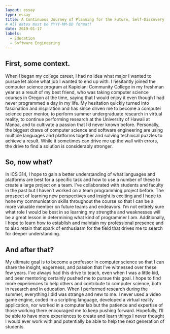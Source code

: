 ```yaml
---
layout: essay
type: essay
title: A Continuous Journey of Planning for the Future, Self-Discovery, and Compiler Errors
# All dates must be YYYY-MM-DD format!
date: 2019-01-17
labels:
  - Education
  - Software Engineering
---
```


## First, some context. 

When I began my college career, I had no idea what major I wanted to pursue let alone what job I wanted to end up with. I hesitantly joined the computer science program at Kapiolani Community College in my freshman year as a result of my best friend, who was taking computer science courses in Oregon at the time, saying that I would enjoy it even though I had never programmed a day in my life. My hesitation quickly turned into fascination and inspiration and has since driven me to become a computer science peer mentor, to perform summer undergraduate research in virtual reality, to continue performing research at the University of Hawaii at Manoa, and to cultivate a passion that I’d never known before. Personally, the biggest draws of computer science and software engineering are using multiple languages and platforms together and solving technical puzzles to achieve a result. While it sometimes can drive me up the wall with errors, the drive to find a solution is considerably stronger.

## So, now what?

In ICS 314, I hope to gain a better understanding of what languages and platforms are best for a specific task and how to use a number of these to create a large project on a team. I’ve collaborated with students and faculty in the past but I haven’t worked on a team programming project before. The prospect of learning new perspectives and insight is exciting and I hope to hone my communication skills throughout the course so that I can be a more valuable member on future teams and endeavors. I’m not entirely sure what role I would be best in so learning my strengths and weaknesses will be a great lesson in determining what kind of programmer I am. Additionally, I hope to learn how to establish and maintain my professional presence and to also retain that spark of enthusiasm for the field that drives me to search for deeper understanding. 

## And after that?

My ultimate goal is to become a professor in computer science so that I can share the insight, eagerness, and passion that I’ve witnessed over these few years. I’ve always had this drive to teach, even when I was a little kid, and peer mentoring certainly pushed me to pursue this goal. I hope to find more experiences to help others and contribute to computer science, both in research and in education. When I performed research during the summer, everything I did was strange and new to me. I never used a video game engine, coded in a scripting language, developed a virtual reality application, nor worked in a computer lab but the patience and expertise of those working there encouraged me to keep pushing forward. Hopefully, I’ll be able to have more experiences to create and learn things I never thought I would ever work with and potentially be able to help the next generation of students.
